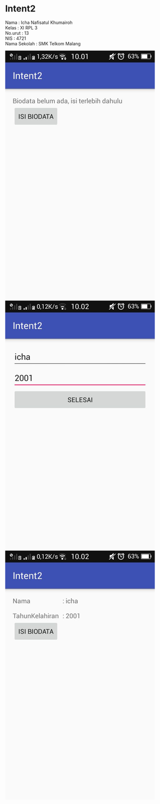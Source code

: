 # Intent2

Nama          : Icha Nafisatul Khumairoh <br>
Kelas         : XI RPL 3 <br>
No.urut       : 13 <br>
NIS           : 4721 <br>
Nama Sekolah  : SMK Telkom Malang <br>

![Screenshoot](https://github.com/ichanafisah/Intent2/blob/master/3.jpeg) <br>
![Screenshoot](https://github.com/ichanafisah/Intent2/blob/master/4.jpeg) <br>
![Screenshoot](https://github.com/ichanafisah/Intent2/blob/master/5.jpeg) 


